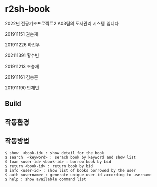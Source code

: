 # r2sh-book

2022년 전공기초프로젝트2 A03팀의 도서관리 시스템 입니다

201911151 권순재 

201911226 하진우 

202111391 황수빈 

201911213 조승재 

201911161 김승훈 

201911190 안재민 

## Build

## 작동환경

## 작동방법

```
$ show  <book-id> : show detail for the book 
$ search  <keyword> : serach book by keyword and show list 
$ loan <user-id> <book-id> : borrow book by bid 
$ return <book-id> : return book by bid 
$ info <user-id> : show list of books borrowed by the user 
$ auth <username> : generate unique user-id according to username 
$ help : show available command list 
```
